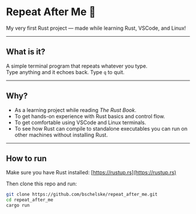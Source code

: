 # Repeat After Me 🦀

My very first Rust project — made while learning Rust, VSCode, and Linux!

---

## What is it?

A simple terminal program that repeats whatever you type.  
Type anything and it echoes back. Type `q` to quit.

---

## Why?
- As a learning project while reading *The Rust Book*.
- To get hands-on experience with Rust basics and control flow.  
- To get comfortable using VSCode and Linux terminals.  
- To see how Rust can compile to standalone executables you can run on other machines without installing Rust.

---

## How to run

Make sure you have Rust installed: [https://rustup.rs](https://rustup.rs)

Then clone this repo and run:

```bash
git clone https://github.com/bschelske/repeat_after_me.git
cd repeat_after_me
cargo run
